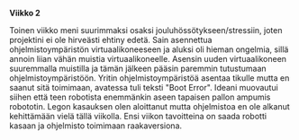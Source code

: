 **Viikko 2**

Toinen viikko meni suurimmaksi osaksi jouluhössötykseen/stressiin, joten projektini ei ole hirveästi ehtiny edetä.
Sain asennettua ohjelmistoympäristön virtuaalikoneeseen ja aluksi oli hieman ongelmia, sillä annoin liian 
vähän muistia virtuaalikoneelle. Asensin uuden virtuaalikoneen suuremmalla muistilla ja tämän jälkeen pääsin paremmin
tutustumaan ohjelmistoympäristöön. Yritin ohjelmistoympäristöä asentaa tikulle mutta en saanut sitä toimimaan, avatessa
tuli teksti "Boot Error".
Ideani muovautui siihen että teen robotista enemmänkin aseen tapaisen pallon ampumis robototin.
Legon kasauksen olen aloittanut mutta ohjelmistoa en ole alkanut kehittämään vielä tällä viikolla.
Ensi viikon tavoitteina on saada robotti kasaan ja ohjelmisto toimimaan raakaversiona.
